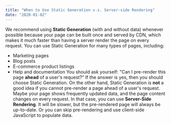 ```yaml
---
title: "When to Use Static Generation v.s. Server-side Rendering"
date: "2020-01-02"
---
```

We recommend using **Static Generation** (with and without data)
whenever possible because your page can be built once and served by
CDN, which makes it much faster than having a server render the page on
every request.
You can use Static Generation for many types of pages, including:
- Marketing pages
- Blog posts
- E-commerce product listings
- Help and documentation
You should ask yourself: "Can I pre-render this page **ahead** of a
user's request?" If the answer is yes, then you should choose Static
Generation.
On the other hand, Static Generation is **not** a good idea if you
cannot pre-render a page ahead of a user's request. Maybe your page
shows frequently updated data, and the page content changes on every
request.
In that case, you can use **Server-Side Rendering**. It will be slower,
but the pre-rendered page will always be up-to-date. Or you can skip
pre-rendering and use client-side JavaScript to populate data.
